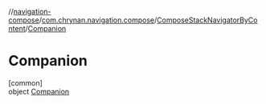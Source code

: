 //[navigation-compose](../../../../index.md)/[com.chrynan.navigation.compose](../../index.md)/[ComposeStackNavigatorByContent](../index.md)/[Companion](index.md)

# Companion

[common]\
object [Companion](index.md)
